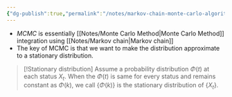 ```yaml
---
{"dg-publish":true,"permalink":"/notes/markov-chain-monte-carlo-algorithm/"}
---
```


- _MCMC_ is essentially [[Notes/Monte Carlo Method\|Monte Carlo Method]] integration using [[Notes/Markov chain\|Markov chain]]
- The key of MCMC is that we want to make the distribution approximate to a stationary distribution.
>[!Stationary distribution]
>Assume a probability distribution $\Phi (t)$ at each status $X_t$. When the $\Phi(t)$ is same for every status and remains constant as $\Phi(k)$, we call $\{\Phi (k)\}$ is the stationary distribution of $\{X_t\}$.
